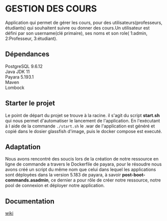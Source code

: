 # GESTION DES COURS

Application qui permet de gérer les cours, pour des utilisateurs(professeurs, étudiants) qui souhaitent suivre ou donner des cours.Un utilisateur est défini par son username(clé primaire), ses noms et son role( 1:admin, 2:Professeur, 3:étudiant).


## Dépendances

PostgreSQL 9.6.12 <br/>
Java JDK 11 <br/>
Payara 5.193.1 <br/>
Maven <br/>
Lombock <br/>

## Starter le projet

Le point de départ du projet se trouve à la racine. il s'agit du script **start.sh** qui nous permet d'automatiser le lancement de l'application. En l'exécutant à l aide de la commande `./start.sh` le .war de l'application est généré et copié dans le dosier glassfish d'image, puis le docker compose est executé.

## Adaptation

Nous avons rencontré des soucis lors de la création de notre ressource en ligne de commande a travers le Dockerfile de payara, pour le résoudre nous avons créé un script du même nom que celui dans lequel les applications sont déployées dans la version 5.183 de payara, à savoir **post-boot-commands.asadmin**, ce dernier a pour rôle de créer notre ressource, notre pool de connexion et déployer notre application.

## Documentation 

[wiki](https://github.com/CrescenceK/HEIGVD-2019-AMT-Project-One/wiki)